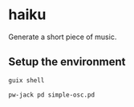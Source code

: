 haiku
=====

Generate a short piece of music.


## Setup the environment

```sh
guix shell
```

```sh
pw-jack pd simple-osc.pd
```
